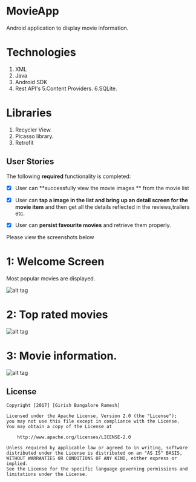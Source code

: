 # MovieApp
Android application to display movie information.

# Technologies
1. XML
2. Java
3. Android SDK
4. Rest API's
5.Content Providers.
6.SQLite.

# Libraries 
1. Recycler View.
2. Picasso library.
3. Retrofit

## User Stories

The following **required** functionality is completed:

* [x] User can **successfully view the movie images   ** from the movie list
* [x] User can **tap a image in the list and bring up an detail screen for the movie item** and then get all the details reflected in the reviews,trailers etc.
* [x] User can **persist favourite movies** and retrieve them properly.


Please view the screenshots below

# 1: Welcome Screen
Most popular movies are displayed.

![alt tag](https://cloud.githubusercontent.com/assets/15712720/25318842/18bf0508-284b-11e7-9956-fb01fb3c301d.png)

# 2: Top rated movies

![alt tag](https://cloud.githubusercontent.com/assets/15712720/25318844/1f189d1a-284b-11e7-843b-388691998d69.png)

# 3: Movie information.

![alt tag](https://cloud.githubusercontent.com/assets/15712720/25318846/23fdc242-284b-11e7-9499-cff4f9280347.png)

## License

    Copyright [2017] [Girish Bangalore Ramesh]

    Licensed under the Apache License, Version 2.0 (the "License");
    you may not use this file except in compliance with the License.
    You may obtain a copy of the License at

        http://www.apache.org/licenses/LICENSE-2.0

    Unless required by applicable law or agreed to in writing, software
    distributed under the License is distributed on an "AS IS" BASIS,
    WITHOUT WARRANTIES OR CONDITIONS OF ANY KIND, either express or implied.
    See the License for the specific language governing permissions and
    limitations under the License.

